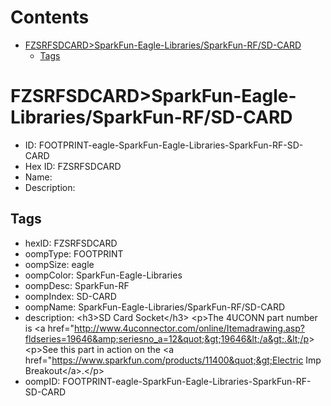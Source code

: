 



Contents
========

* [FZSRFSDCARD>SparkFun-Eagle-Libraries/SparkFun-RF/SD-CARD](#fzsrfsdcardsparkfun-eagle-librariessparkfun-rfsd-card)
	* [Tags](#tags)

# FZSRFSDCARD>SparkFun-Eagle-Libraries/SparkFun-RF/SD-CARD

- ID: FOOTPRINT-eagle-SparkFun-Eagle-Libraries-SparkFun-RF-SD-CARD
- Hex ID: FZSRFSDCARD
- Name: 
- Description: 

## Tags

- hexID: FZSRFSDCARD
- oompType: FOOTPRINT
- oompSize: eagle
- oompColor: SparkFun-Eagle-Libraries
- oompDesc: SparkFun-RF
- oompIndex: SD-CARD
- oompName: SparkFun-Eagle-Libraries/SparkFun-RF/SD-CARD
- description: &lt;h3&gt;SD Card Socket&lt;/h3&gt;
&lt;p&gt;The  4UCONN part number is &lt;a href=&quot;http://www.4uconnector.com/online/Itemadrawing.asp?fldseries=19646&amp;seriesno_a=12&quot;&gt;19646&lt;/a&gt;.&lt;/p&gt;
&lt;p&gt;See this part in action on the &lt;a href=&quot;https://www.sparkfun.com/products/11400&quot;&gt;Electric Imp Breakout&lt;/a&gt;.&lt;/p&gt;
- oompID: FOOTPRINT-eagle-SparkFun-Eagle-Libraries-SparkFun-RF-SD-CARD

